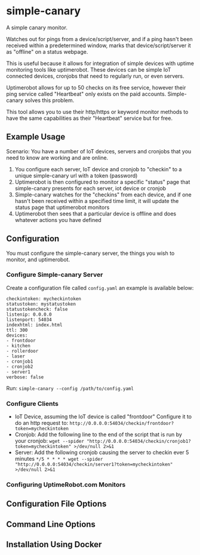 # simple-canary

A simple canary monitor.

Watches out for pings from a device/script/server, and if a ping hasn't been received within a predetermined window, marks that device/script/server it as "offline" on a status webpage.

This is useful because it allows for integration of simple devices with uptime monitoring tools like uptimerobot.  These devices can be simple IoT connected devices, cronjobs that need to regularly run, or even servers.

Uptimerobot allows for up to 50 checks on its free service, however their ping service called "Heartbeat" only exists on the paid accounts.  Simple-canary solves this problem.

This tool allows you to use their http/https or keyword monitor methods to have the same capabilities as their "Heartbeat" service but for free.

## Example Usage

Scenario: You have a number of IoT devices, servers and cronjobs that you need to know are working and are online.

1. You configure each server, IoT device and cronjob to "checkin" to a unique simple-canary url with a token (password)
1. Uptimerobot is then configured to monitor a specific "status" page that simple-canary presents for each server, iot device or cronjob
1. Simple-canary watches for the "checkins" from each device, and if one hasn't been received within a specified time limit, it will update the status page that uptimerobot monitors
1. Uptimerobot then sees that a particular device is offline and does whatever actions you have defined


## Configuration

You must configure the simple-canary server, the things you wish to monitor, and uptimerobot.

### Configure Simple-canary Server
Create a configuration file called `config.yaml` an example is available below:

```
checkintoken: mycheckintoken
statustoken: mystatustoken
statustokencheck: false
listenip: 0.0.0.0
listenport: 54034
indexhtml: index.html
ttl: 300
devices:
- frontdoor
- kitchen
- rollerdoor
- laser
- cronjob1
- cronjob2
- server1
verbose: false
```

Run:
`simple-canary --config /path/to/config.yaml`

### Configure Clients

- IoT Device, assuming the IoT device is called "frontdoor"
  Configure it to do an http request to: `http://0.0.0.0:54034/checkin/frontdoor?token=mycheckintoken`
- Cronjob: Add the following line to the end of the script that is run by your cronjob: `wget --spider "http://0.0.0.0:54034/checkin/cronjob1?token=mycheckintoken" >/dev/null 2>&1`
- Server: Add the following cronjob causing the server to checkin ever 5 minutes
`*/5 * * * * wget --spider "http://0.0.0.0:54034/checkin/server1?token=mycheckintoken" >/dev/null 2>&1`


### Configuring UptimeRobot.com Monitors

## Configuration File Options

## Command Line Options

## Installation Using Docker
